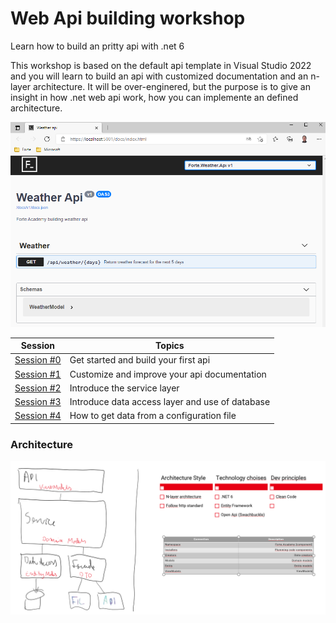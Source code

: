 # Web Api building workshop
Learn how to build an pritty api with .net 6

This workshop is based on the default api template in Visual Studio 2022 and you will learn to build an api with customized documentation and an n-layer architecture.
It will be over-enginered, but the purpose is to give an insight in how .net web api work, how you can implemente an defined architecture.

![Image of customized open api](docs/weather-api-doc.PNG)

| Session | Topics |
| ----- | ---- |
| [Session #0](/docs/00-get-started.md) | Get started and build your first api |
| [Session #1](/docs/01-api-documentation.md) | Customize and improve your api documentation |
| [Session #2](/docs/02-service-layer.md) | Introduce the service layer  |
| [Session #3](/docs/03-data-access-layer.md) | Introduce data access layer and use of database |
| [Session #4](/docs/04-configuration.md) | How to get data from a configuration file |


### Architecture
![Architecure](docs/architecture.PNG)
